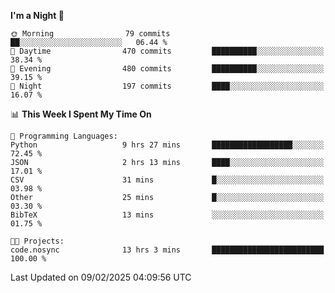 <!--START_SECTION:waka-->
**I'm a Night 🦉** 

```text
🌞 Morning                79 commits          ██░░░░░░░░░░░░░░░░░░░░░░░   06.44 % 
🌆 Daytime                470 commits         ██████████░░░░░░░░░░░░░░░   38.34 % 
🌃 Evening                480 commits         ██████████░░░░░░░░░░░░░░░   39.15 % 
🌙 Night                  197 commits         ████░░░░░░░░░░░░░░░░░░░░░   16.07 % 
```


📊 **This Week I Spent My Time On** 

```text
💬 Programming Languages: 
Python                   9 hrs 27 mins       ██████████████████░░░░░░░   72.45 % 
JSON                     2 hrs 13 mins       ████░░░░░░░░░░░░░░░░░░░░░   17.01 % 
CSV                      31 mins             █░░░░░░░░░░░░░░░░░░░░░░░░   03.98 % 
Other                    25 mins             █░░░░░░░░░░░░░░░░░░░░░░░░   03.30 % 
BibTeX                   13 mins             ░░░░░░░░░░░░░░░░░░░░░░░░░   01.75 % 

🐱‍💻 Projects: 
code.nosync              13 hrs 3 mins       █████████████████████████   100.00 % 
```


 Last Updated on 09/02/2025 04:09:56 UTC
<!--END_SECTION:waka-->
